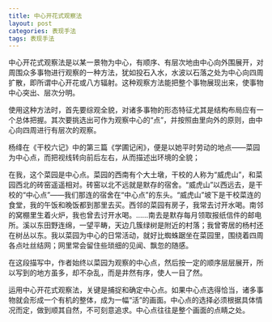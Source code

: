 ```yaml
---
title: 中心开花式观察法
layout: post
categories: 表现手法
tags: 表现手法
---
```


中心开花式观察法是以某一景物为中心，有顺序、有层次地由中心向外围展开，对周围众多事物进行观察的一种方法，犹如投石入水，水波以石落之处为中心向四周扩散，即所谓中心开花或八方辐射。这种观察方法能把整个事物展现出来，使事物中心突出、层次分明。

使用这种方法时，首先要综观全貌，对诸多事物的形态特征尤其是结构布局应有一个总体把握。其次要挑选出可作为观察中心的“点”，并按照由里向外的原则，由中心向四周进行有层次的观察。

杨绛在《干校六记》中的第三篇《学圃记闲》，便是以她平时劳动的地点——菜园为中心点，而把视线转向前后左右，从而描述出环境的全貌；

在我，这个菜园是中心点。菜园的西南有个大土墩，干校的人称为“威虎山”，和菜园西北的砖窑遥遥相对。砖窑以北不远就是默存的宿舍。“威虎山”以西远去，是干校的“中心点”——我们那连的宿舍在“中心点”的东头。“威虎山”坡下是干校菜连的食堂，我的午饭和晚饭都到那里去买。西邻的菜园有房子，我常去讨开水喝。南邻的窝棚里生着火炉，我也曾去讨开水喝。……南去是默存每月领取报纸信件的邮电所。溪以东田野连绵，一望平畴，天边几簇绿树是附近的村落；我曾寄居的杨村还在树丛以东。我以菜园为中心的日常活动，就好比蜘蛛踞坐在菜园里，围绕着四周各点吐丝结网；网里常会留住些琐细的见闻、飘忽的随感。

在这段描写中，作者始终以菜园为观察的中心点，然后按一定的顺序层层展开，所以写到的地方虽多，却不杂乱，而是井然有序，使人一目了然。

运用中心开花式观察法，关键是捕捉和确定中心点。如果中心点选得恰当，诸多事物就会形成一个有机的整体，成为一幅“活”的画面。中心点的选择必须根据具体情况而定，做到顺其自然，不可刻意追求。中心点往往是整个画面的点睛之处。 